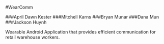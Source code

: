 #WearComm

###April Dawn Kester
###Mitchell Karns
###Bryan Munar
###Dana Mun
###Jackson Huynh

Wearable Android Application that provides efficient communication for retail warehouse workers.
